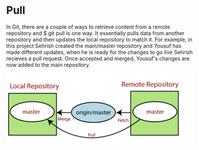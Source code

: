 # Pull

In Git, there are a couple of ways to retrieve content from a remote repository and $ git pull is one way. It essentially pulls data from another repository and
then updates the local repository to match it. For example, in this project Sehrish created the main/master repository and Yousuf has made different updates, when he is
ready for the changes to go live Sehrish recieves a pull request. Once accepted and merged, Yousuf's changes are now added to the main repository. 


![image](https://github.com/sehrishsaeed/miniproject1-ss-ye/blob/main/Images/Pull.png)
